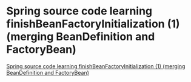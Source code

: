 # Spring source code learning finishBeanFactoryInitialization (1) (merging BeanDefinition and FactoryBean)
[Spring source code learning finishBeanFactoryInitialization (1) (merging BeanDefinition and FactoryBean)](https://aiwithcloud.com/2022/09/19/spring_source_code_learning_finishbeanfactoryinitialization_1_merging_beandefinition_and_factorybean/)